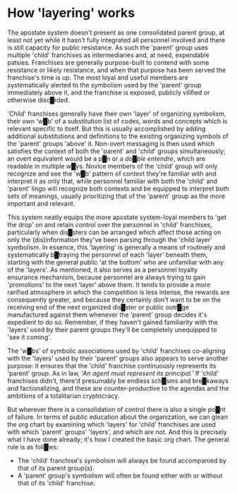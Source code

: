 # How 'layering' works

The apostate system doesn't present as one consolidated parent group, at least not yet while it hasn't fully integrated all personnel involved and there is still capacity for public resistance.  As such the 'parent' group uses multiple 'child' franchises as intermediaries and, at need, expendable patsies.  Franchises are generally purpose-built to contend with some resistance or likely resistance, and when that purpose has been served the franchise's time is up.  The most loyal and useful members are systematically alerted to the symbolism used by the 'parent' group immediately above it, and the franchise is exposed, publicly vilified or otherwise disc█rded.

'Child' franchises generally have their own 'layer' of organizing symbolism, their own 'w█b' of a substitution list of codes, words and concepts which is relevant specific to itself.  But this is usually accomplished by adding additional substitutions and definitions to the existing organizing symbols of the 'parent' groups 'above' it.  Non-overt messaging is then used which satisfies the context of both the 'parent' and 'child' groups simultaneously; an overt equivalent would be a p█n or a *do█ble entendre*, which are readable in multiple w█ys.  Novice members of the 'child' group will only recognize and see the 'w█b' pattern of context they're familiar with and interpret it as only that, while personnel familiar with both the 'child' and 'parent' lingo will recognize both contexts and be equipped to interpret both sets of meanings, usually prioritizing that of the 'parent' group as the more important and relevant.

This system neatly equips the more apostate system-loyal members to 'get the drop' on and retain control over the personnel in 'child' franchises, particularly when dis█sters can be arranged which affect those acting on only the (dis)information they've been parsing through the 'child layer' symbolism.  In essence, this 'layering' is generally a means of routinely and systematically b█traying the personnel of each 'layer' beneath them, starting with the general public 'at the bottom' who are unfamiliar with any of the 'layers'.  As mentioned, it also serves as a personnel loyalty ensurance mechanism, because personnel are always trying to gain 'promotions' to the next 'layer' above them.  It tends to provide a more rarified atmosphere in which the competition is less intense, the rewards are consequently greater, and because they certainly don't want to be on the receiving end of the next organized dis█ster or public outr█ge manufactured against them whenever the 'parent' group decides it's expedient to do so.  Remember, if they haven't gained familiarity with the 'layers' used by their parent groups they'll be completely unequipped to 'see it coming'.

The 'w█bs' of symbolic associations used by 'child' franchises co-aligning with the 'layers' used by their 'parent' groups also appears to serve another purpose: it ensures that the 'child' franchise continuously represents its 'parent' group.  As in law, *'An agent must represent its principal.'*  If 'child' franchises didn't, there'd presumably be endless sch█sms and bre█kaways and factionalizing, and these are counter-productive to the agendas and the ambitions of a totalitarian cryptocracy.

But wherever there is a consolidation of control there is also a single po█nt of failure.  In terms of public education about the organization, we can glean the org chart by examining which 'layers' for 'child' franchises are used with which 'parent' groups' 'layers', and which are not.  And this is precisely what I have done already; it's how I created the basic org chart.  The general rule is as foll█ws:

- The 'child' franchise's symbolism will always be found accompanied by that of its parent group(s).
- A 'parent' group's symbolism will often be found either with *or* without that of its 'child' franchise.





